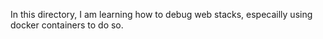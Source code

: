 In this directory, I am learning how to debug web stacks, especailly using docker containers to do so.